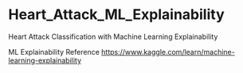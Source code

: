 # Heart_Attack_ML_Explainability
Heart Attack Classification with Machine Learning Explainability


ML Explainability Reference https://www.kaggle.com/learn/machine-learning-explainability
